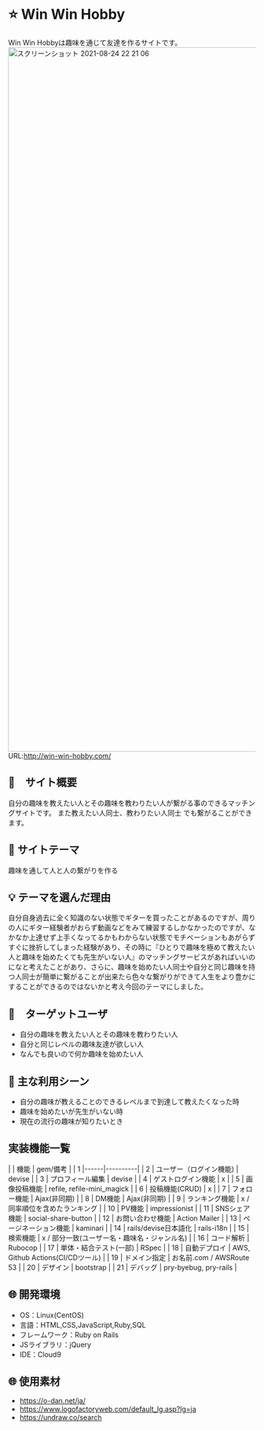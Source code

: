 # :star: Win Win Hobby
Win Win Hobbyは趣味を通じて友達を作るサイトです。
<img width="1432" alt="スクリーンショット 2021-08-24 22 21 06" src="https://user-images.githubusercontent.com/83491747/130623946-b40a5f57-190d-4c54-af53-ea331405bd61.png">
URL:http://win-win-hobby.com/

## :blue_book:　サイト概要
自分の趣味を教えたい人とその趣味を教わりたい人が繋がる事のできるマッチングサイトです。  また教えたい人同士、教わりたい人同士
でも繋がることができます。

## :two_men_holding_hands: サイトテーマ
趣味を通して人と人の繋がりを作る

## :bulb: テーマを選んだ理由
自分自身過去に全く知識のない状態でギターを買ったことがあるのですが、周りの人にギター経験者がおらず動画などをみて練習するしかなかったのですが、なかなか上達せず上手くなってるかもわからない状態でモチベーションもあがらずすぐに挫折してしまった経験があり、その時に『ひとりで趣味を極めて教えたい人と趣味を始めたくても先生がいない人』のマッチングサービスがあればいいのになと考えたことがあり、さらに、趣味を始めたい人同士や自分と同じ趣味を持つ人同士が簡単に繋がることが出来たら色々な繋がりができて人生をより豊かにすることができるのではないかと考え今回のテーマにしました。

## :dart:　ターゲットユーザ
- 自分の趣味を教えたい人とその趣味を教わりたい人
- 自分と同じレベルの趣味友達が欲しい人
- なんでも良いので何か趣味を始めたい人

## :high_brightness: 主な利用シーン
- 自分の趣味が教えることのできるレベルまで到達して教えたくなった時
- 趣味を始めたいが先生がいない時
- 現在の流行の趣味が知りたいとき

## 実装機能一覧
| | 機能 | gem/備考 |
| 1 |------|----------|
| 2 | ユーザー（ログイン機能) | devise |
| 3 | プロフィール編集 | devise |
| 4 | ゲストログイン機能 | x |
| 5 | 画像投稿機能 | refile, refile-mini_magick |
| 6 | 投稿機能(CRUD) | x |
| 7 | フォロー機能 | Ajax(非同期) |
| 8 | DM機能 | Ajax(非同期) |
| 9 | ランキング機能 | x / 同率順位を含めたランキング |
| 10 | PV機能 | impressionist |
| 11 | SNSシェア機能 | social-share-button |
| 12 | お問い合わせ機能 | Action Mailer |
| 13 | ページネーション機能 | kaminari |
| 14 | rails/devise日本語化 | rails-i18n |
| 15 | 検索機能 | x / 部分一致(ユーザー名・趣味名・ジャンル名) |
| 16 | コード解析 | Rubocop |
| 17 | 単体・結合テスト(一部) | RSpec |
| 18 | 自動デプロイ | AWS, Github Actions(CI/CDツール) |
| 19 | ドメイン指定 | お名前.com / AWSRoute 53 |
| 20 | デザイン | bootstrap |
| 21 | デバッグ | pry-byebug, pry-rails |




## :globe_with_meridians: 開発環境
- OS：Linux(CentOS)
- 言語：HTML,CSS,JavaScript,Ruby,SQL
- フレームワーク：Ruby on Rails
- JSライブラリ：jQuery
- IDE：Cloud9

## :globe_with_meridians: 使用素材
- https://o-dan.net/ja/
- https://www.logofactoryweb.com/default_lg.asp?lg=ja
- https://undraw.co/search
